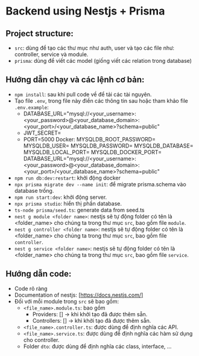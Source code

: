 # Backend using Nestjs + Prisma
## Project structure:
- `src`: dùng để tạo các thư mục như auth, user và tạo các file như: controller, service và module.
- `prisma`: dùng để viết các model (giống viết các relation trong database)
## Hướng dẫn chạy và các lệnh cơ bản:
- `npm install`: sau khi pull code về để tải các tài nguyên.
- Tạo file `.env`, trong file này điền các thông tin sau hoặc tham khảo file `.env.example`:
    - DATABASE_URL="mysql://<your_username>:<your_password>@<your_database_domain>:<your_port>/<your_database_name>?schema=public"
    - JWT_SECRET=
    - PORT=5000
Docker:
    MYSQLDB_ROOT_PASSWORD=
    MYSQLDB_USER=
    MYSQLDB_PASSWORD=
    MYSQLDB_DATABASE=
    MYSQLDB_LOCAL_PORT=
    MYSQLDB_DOCKER_PORT=
    DATABASE_URL="mysql://<your_username>:<your_password>@<your_database_domain>:<your_port>/<your_database_name>?schema=public"
- `npm run db:dev:restart`: khởi động docker
- `npx prisma migrate dev --name init`: để migrate prisma.schema vào database trống.
- `npm run start:dev`: khởi động server.
- `npx prisma studio`: hiển thị phần database.
- `ts-node prisma/seed.ts`: generate data from seed.ts
- `nest g module <folder name>`: nestjs sẽ tự động folder có tên là <folder_name> cho chúng ta trong thư mục `src`, bao gồm file `module`.
- `nest g controller <folder name>`: nestjs sẽ tự động folder có tên là <folder_name> cho chúng ta trong thư mục `src`, bao gồm file `controller`.
- `nest g service <folder name>`: nestjs sẽ tự động folder có tên là <folder_name> cho chúng ta trong thư mục `src`, bao gồm file `service`.

## Hướng dẫn code:
- Code rõ ràng
- Documentation of nestjs: [https://docs.nestjs.com/]
- Đối với mỗi module trong `src` sẽ bao gồm:
    - `<file_name>.module.ts`: bao gồm
        - Providers: [] -> khi khởi tạo đã được thêm sẵn.
        - Controllers: [] -> khi khởi tạo đã được thêm sẵn.
    - `<file_name>.controller.ts`: được dùng để định nghĩa các API.
    - `<file_name>.service.ts`: được dùng để định nghĩa các hàm sử dụng cho controller.
    - Folder `dto`: được dùng để định nghĩa các class, interface, ...